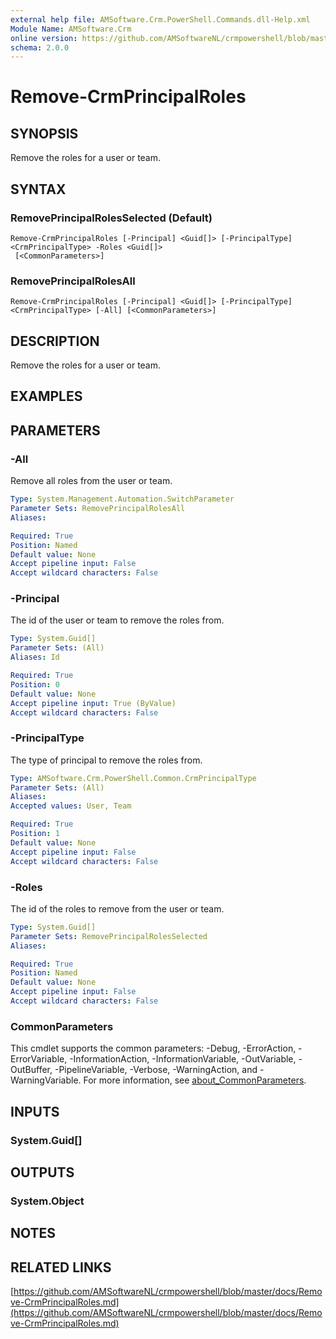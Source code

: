 ```yaml
---
external help file: AMSoftware.Crm.PowerShell.Commands.dll-Help.xml
Module Name: AMSoftware.Crm
online version: https://github.com/AMSoftwareNL/crmpowershell/blob/master/docs/Remove-CrmPrincipalRoles.md
schema: 2.0.0
---
```


# Remove-CrmPrincipalRoles

## SYNOPSIS
Remove the roles for a user or team.

## SYNTAX

### RemovePrincipalRolesSelected (Default)
```
Remove-CrmPrincipalRoles [-Principal] <Guid[]> [-PrincipalType] <CrmPrincipalType> -Roles <Guid[]>
 [<CommonParameters>]
```

### RemovePrincipalRolesAll
```
Remove-CrmPrincipalRoles [-Principal] <Guid[]> [-PrincipalType] <CrmPrincipalType> [-All] [<CommonParameters>]
```

## DESCRIPTION
Remove the roles for a user or team.

## EXAMPLES

## PARAMETERS

### -All
Remove all roles from the user or team.

```yaml
Type: System.Management.Automation.SwitchParameter
Parameter Sets: RemovePrincipalRolesAll
Aliases:

Required: True
Position: Named
Default value: None
Accept pipeline input: False
Accept wildcard characters: False
```

### -Principal
The id of the user or team to remove the roles from.

```yaml
Type: System.Guid[]
Parameter Sets: (All)
Aliases: Id

Required: True
Position: 0
Default value: None
Accept pipeline input: True (ByValue)
Accept wildcard characters: False
```

### -PrincipalType
The type of principal to remove the roles from.

```yaml
Type: AMSoftware.Crm.PowerShell.Common.CrmPrincipalType
Parameter Sets: (All)
Aliases:
Accepted values: User, Team

Required: True
Position: 1
Default value: None
Accept pipeline input: False
Accept wildcard characters: False
```

### -Roles
The id of the roles to remove from the user or team.

```yaml
Type: System.Guid[]
Parameter Sets: RemovePrincipalRolesSelected
Aliases:

Required: True
Position: Named
Default value: None
Accept pipeline input: False
Accept wildcard characters: False
```

### CommonParameters
This cmdlet supports the common parameters: -Debug, -ErrorAction, -ErrorVariable, -InformationAction, -InformationVariable, -OutVariable, -OutBuffer, -PipelineVariable, -Verbose, -WarningAction, and -WarningVariable. For more information, see [about_CommonParameters](http://go.microsoft.com/fwlink/?LinkID=113216).

## INPUTS

### System.Guid[]

## OUTPUTS

### System.Object
## NOTES

## RELATED LINKS

[https://github.com/AMSoftwareNL/crmpowershell/blob/master/docs/Remove-CrmPrincipalRoles.md](https://github.com/AMSoftwareNL/crmpowershell/blob/master/docs/Remove-CrmPrincipalRoles.md)

